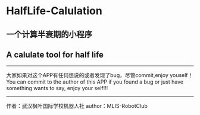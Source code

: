 # HalfLife-Calulation
## 一个计算半衰期的小程序
## A calulate tool for half life
***
大家如果对这个APP有任何想说的或者发现了bug，尽管commit,enjoy youself！
You can commit to the author of this APP if you found a bug or just have something wants to say, enjoy your self!!!
***
作者：武汉枫叶国际学校机器人社
author：MLIS-RobotClub
